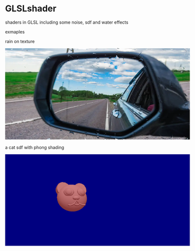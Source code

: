 # GLSLshader
shaders in GLSL including some noise, sdf and water effects 

exmaples

rain on texture
<p align='center'>
<img src='textures/rain.png' title='images' style='max-width:600px'></img>
</p>

a cat sdf with phong shading
<p align='center'>
<img src='textures/sdfCatPhong.jpg' title='images' style='max-width:600px'></img>
</p>

